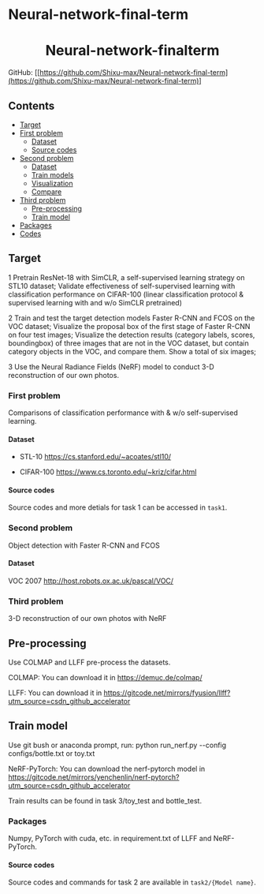 # Neural-network-final-term
<h1 align="center"> Neural-network-finalterm</h1>

GitHub: [[https://github.com/Shixu-max/Neural-network-final-term](https://github.com/Shixu-max/Neural-network-final-term)]



## Contents
- [Target](#target)
- [First problem](#first-problem)
  * [Dataset](#dataset)
  * [Source codes](#codes1)
- [Second problem](#second-problem)
  * [Dataset](#dataset)
  * [Train models](#train-models)
  * [Visualization](#visualization)
  * [Compare](#compare)
- [Third problem](#third-problem)
  * [Pre-processing](#pre-processing)
  * [Train model](#train-model)
- [Packages](#packages)
- [Codes](#codes)


## Target
1 Pretrain ResNet-18 with SimCLR, a self-supervised learning strategy on STL10 dataset; Validate effectiveness of self-supervised learning with classification performance on CIFAR-100 (linear classification protocol & supervised learning with and w/o SimCLR pretrained) 

2 Train and test the target detection models Faster R-CNN and FCOS on the VOC dataset; Visualize the proposal box of the first stage of Faster R-CNN on four test images; Visualize the detection results (category labels, scores, boundingbox) of three images that are not in the VOC dataset, but contain category objects in the VOC, and compare them. Show a total of six images;

3 Use the Neural Radiance Fields (NeRF) model to conduct 3-D reconstruction of our own photos.
### First problem
Comparisons of classification performance with & w/o self-supervised learning.

#### Dataset

- STL-10 https://cs.stanford.edu/~acoates/stl10/ 

- CIFAR-100 https://www.cs.toronto.edu/~kriz/cifar.html

#### Source codes

Source codes and more detials for task 1 can be accessed in `task1`.



### Second problem
Object detection with Faster R-CNN and FCOS
#### Dataset
VOC 2007 
http://host.robots.ox.ac.uk/pascal/VOC/
### Third problem
3-D reconstruction of our own photos with NeRF

## Pre-processing
Use COLMAP and LLFF pre-process the datasets.


COLMAP: You can download it in https://demuc.de/colmap/


LLFF: You can download it in https://gitcode.net/mirrors/fyusion/llff?utm_source=csdn_github_accelerator

## Train model
Use git bush or anaconda prompt, run: python run_nerf.py --config configs/bottle.txt or toy.txt


NeRF-PyTorch: You can download the nerf-pytorch model in https://gitcode.net/mirrors/yenchenlin/nerf-pytorch?utm_source=csdn_github_accelerator


Train results can be found in task 3/toy_test and bottle_test.

### Packages
Numpy, PyTorch with cuda, etc. in requirement.txt of LLFF and NeRF-PyTorch.


#### Source codes
Source codes and commands for task 2 are available in `task2/{Model name}`.


